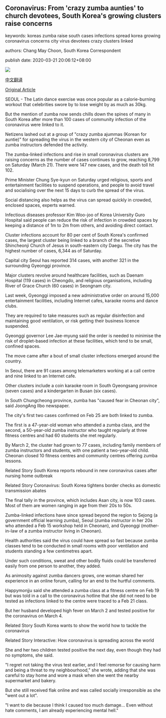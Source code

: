 ## Coronavirus: From 'crazy zumba aunties' to church devotees, South Korea's growing clusters raise concerns

keywords: koreas zumba raise south cases infections spread korea growing coronavirus concerns city virus devotees crazy clusters linked

authors: Chang May Choon, South Korea Correspondent

publish date: 2020-03-21 20:06:12+08:00

![](https://www.straitstimes.com/sites/default/files/styles/x_large/public/articles/2020/03/21/rk_graceriverchurch_210320.jpg?itok=ZLjNa0yT)

[中文翻译](Coronavirus%3A%20From%20%27crazy%20zumba%20aunties%27%20to%20church%20devotees%2C%20South%20Korea%27s%20growing%20clusters%20raise%20concerns_zh.md)

[Original Article](https://www.straitstimes.com/asia/east-asia/coronavirus-from-crazy-zumba-aunties-to-church-devotees-south-koreas-growing-clusters)

SEOUL - The Latin dance exercise was once popular as a calorie-burning workout that celebrities swore by to lose weight by as much as 30kg.

But the mention of zumba now sends chills down the spines of many in South Korea after more than 100 cases of community infection of the coronavirus were linked to it.

Netizens lashed out at a group of "crazy zumba ajummas (Korean for auntie)" for spreading the virus in the western city of Cheonan even as zumba instructors defended the activity.

The zumba-linked infections and rise in small coronavirus clusters are raising concerns as the number of cases continues to grow, reaching 8,799 on Saturday (March 21). There were 147 new cases, and the death toll hit 102.

Prime Minister Chung Sye-kyun on Saturday urged religious, sports and entertainment facilities to suspend operations, and people to avoid travel and socialising over the next 15 days to curb the spread of the virus.

Social distancing also helps as the virus can spread quickly in crowded, enclosed spaces, experts warned.

Infectious diseases professor Kim Woo-joo of Korea University Guro Hospital said people can reduce the risk of infection in crowded spaces by keeping a distance of 1m to 2m from others, and avoiding direct contact.

Cluster infections account for 80 per cent of South Korea's confirmed cases, the largest cluster being linked to a branch of the secretive Shincheonji Church of Jesus in south-eastern city Daegu. The city has the highest number of cases, 6,344 as of Saturday.

Capital city Seoul has reported 314 cases, with another 321 in the surrounding Gyeonggi province.

Major clusters revolve around healthcare facilities, such as Daenam Hospital (119 cases) in Cheongdo, and religious organisations, including River of Grace Church (60 cases) in Seongnam city.

Last week, Gyeonggi imposed a new administrative order on around 15,000 entertainment facilities, including Internet cafes, karaoke rooms and dance clubs.

They are required to take measures such as regular disinfection and maintaining good ventilation, or risk getting their business licence suspended.

Gyeonggi governor Lee Jae-myung said the order is needed to minimise the risk of droplet-based infection at these facilities, which tend to be small, confined spaces.

The move came after a bout of small cluster infections emerged around the country.

In Seoul, there are 91 cases among telemarketers working at a call centre and nine linked to an Internet cafe.

Other clusters include a coin karaoke room in South Gyeongsang province (seven cases) and a kindergarten in Busan (six cases).

In South Chungcheong province, zumba has "caused fear in Cheonan city", said JoongAng Ilbo newspaper.

The city's first two cases confirmed on Feb 25 are both linked to zumba.

The first is a 47-year-old woman who attended a zumba class, and the second, a 50-year-old zumba instructor who taught regularly at three fitness centres and had 60 students she met regularly.

By March 2, the cluster had grown to 77 cases, including family members of zumba instructors and students, with one patient a two-year-old child. Cheonan closed 10 fitness centres and community centres offering zumba lessons.

Related Story South Korea reports rebound in new coronavirus cases after nursing home outbreak

Related Story Coronavirus: South Korea tightens border checks as domestic transmission abates

The final tally in the province, which includes Asan city, is now 103 cases. Most of them are women ranging in age from their 20s to 50s.

Zumba-linked infections have since spread beyond the region to Sejong (a government official learning zumba), Seoul (zumba instructor in her 20s who attended a Feb 15 workshop held in Cheonan), and Gyeonggi (mother-in-law of a zumba instructor living in Cheonan).

Health authorities said the virus could have spread so fast because zumba classes tend to be conducted in small rooms with poor ventilation and students standing a few centimetres apart.

Under such conditions, sweat and other bodily fluids could be transferred easily from one person to another, they added.

As animosity against zumba dancers grows, one woman shared her experience in an online forum, calling for an end to the hurtful comments.

Happymonjju said she attended a zumba class at a fitness centre on Feb 19 but was told in a call to the coronavirus hotline that she did not need to be tested as infections linked to the centre were traced to a Feb 21 class.

But her husband developed high fever on March 2 and tested positive for the coronavirus on March 4.

Related Story South Korea wants to show the world how to tackle the coronavirus

Related Story Interactive: How coronavirus is spreading across the world

She and her two children tested positive the next day, even though they had no symptoms, she said.

"I regret not taking the virus test earlier, and I feel remorse for causing harm and being a threat to my neighbourhood," she wrote, adding that she was careful to stay home and wore a mask when she went the nearby supermarket and bakery.

But she still received flak online and was called socially irresponsible as she "went out a lot".

"I want to die because I think I caused too much damage... Even without hate comments, I am already experiencing mental hell."